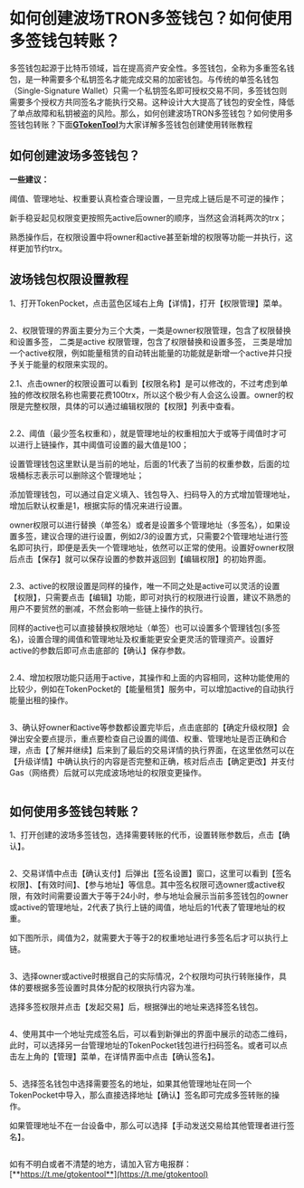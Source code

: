 # 如何创建波场TRON多签钱包？如何使用多签钱包转账？

多签钱包起源于比特币领域，旨在提高资产安全性。多签钱包，全称为多重签名钱包，是一种需要多个私钥签名才能完成交易的加密钱包。与传统的单签名钱包（Single-Signature Wallet）只需一个私钥签名即可授权交易不同，多签钱包则需要多个授权方共同签名才能执行交易。这种设计大大提高了钱包的安全性，降低了单点故障和私钥被盗的风险。那么，如何创建波场TRON多签钱包？如何使用多签钱包转账？下面[**GTokenTool**](https://www.gtokentool.com)为大家详解多签钱包创建使用转账教程

## 如何创建波场多签钱包？

**一些建议：**

阈值、管理地址、权重要认真检查合理设置，一旦完成上链后是不可逆的操作；

新手稳妥起见权限变更按照先active后owner的顺序，当然这会消耗两次的trx；

熟悉操作后，在权限设置中将owner和active甚至新增的权限等功能一并执行，这样更加节约trx。

## 波场钱包权限设置教程

1、打开TokenPocket，点击蓝色区域右上角【详情】，打开【权限管理】菜单。

<figure><img src="../../.gitbook/assets/2021051314075948 (12).jpg" alt=""><figcaption></figcaption></figure>

2、权限管理的界面主要分为三个大类，一类是owner权限管理，包含了权限替换和设置多签， 二类是active 权限管理，包含了权限替换和设置多签， 三类是增加一个active权限，例如能量租赁的自动转出能量的功能就是新增一个active并只授予关于能量的权限来实现的。

2.1、点击owner的权限设置可以看到【权限名称】是可以修改的，不过考虑到单独的修改权限名称也需要花费100trx，所以这个极少有人会这么设置。owner的权限是完整权限，具体的可以通过编辑权限的【权限】列表中查看。

<figure><img src="../../.gitbook/assets/2021051314075948 (13).jpg" alt=""><figcaption></figcaption></figure>

2.2、阈值（最少签名权重和），就是管理地址的权重相加大于或等于阈值时才可以进行上链操作，其中阈值可设置的最大值是100；

设置管理钱包这里默认是当前的地址，后面的1代表了当前的权重参数，后面的垃圾桶标志表示可以删除这个管理地址；

添加管理钱包，可以通过自定义填入、钱包导入、扫码导入的方式增加管理地址，增加后默认权重是1，根据实际的情况来进行设置。

owner权限可以进行替换（单签名）或者是设置多个管理地址（多签名），如果设置多签，建议合理的进行设置，例如2/3的设置方式，只需要2个管理地址进行签名即可执行，即便是丢失一个管理地址，依然可以正常的使用。设置好owner权限后点击【保存】就可以保存设置的参数并返回到【编辑权限】的初始界面。

<figure><img src="../../.gitbook/assets/2021051314075948 (14).jpg" alt=""><figcaption></figcaption></figure>

2.3、active的权限设置是同样的操作，唯一不同之处是active可以灵活的设置【权限】，只需要点击【编辑】功能，即可对执行的权限进行设置，建议不熟悉的用户不要贸然的删减，不然会影响一些链上操作的执行。

同样的active也可以直接替换权限地址（单签）也可以设置多个管理钱包(多签名)，设置合理的阈值和管理地址及权重能更安全更灵活的管理资产。设置好active的参数后即可点击底部的【确认】保存参数。

<figure><img src="../../.gitbook/assets/2021051314075948 (15).jpg" alt=""><figcaption></figcaption></figure>

2.4、增加权限功能只适用于active，其操作和上面的内容相同，这种功能使用的比较少，例如在TokenPocket的【能量租赁】服务中，可以增加active的自动执行能量出租的操作。

<figure><img src="../../.gitbook/assets/2021051314075948 (16).jpg" alt=""><figcaption></figcaption></figure>

3、确认好owner和active等参数都设置完毕后，点击底部的【确定升级权限】会弹出安全要点提示，重点要检查自己设置的阈值、权重、管理地址是否正确和合理，点击【了解并继续】后来到了最后的交易详情的执行界面，在这里依然可以在【升级详情】中确认执行的内容是否完整和正确，核对后点击【确定更改】并支付Gas（网络费）后就可以完成波场地址的权限变更操作。

<figure><img src="../../.gitbook/assets/2021051314075948 (17).jpg" alt=""><figcaption></figcaption></figure>

## 如何使用多签钱包转账？

1、打开创建的波场多签钱包，选择需要转账的代币，设置转账参数后，点击【确认】。

<figure><img src="../../.gitbook/assets/2021051314075948 (18).jpg" alt=""><figcaption></figcaption></figure>

2、交易详情中点击【确认支付】后弹出【签名设置】窗口，这里可以看到【签名权限】、【有效时间】、【参与地址】等信息。其中签名权限可选owner或active权限，有效时间需要设置大于等于24小时，参与地址会展示当前多签钱包的owner或active的管理地址，2代表了执行上链的阈值，地址后的1代表了管理地址的权重。

如下图所示，阈值为2，就需要大于等于2的权重地址进行多签名后才可以执行上链。

<figure><img src="../../.gitbook/assets/2021051314075948 (19).jpg" alt=""><figcaption></figcaption></figure>

3、选择owner或active时根据自己的实际情况，2个权限均可执行转账操作，具体的要根据多签设置时具体分配的权限执行内容为准。

选择多签权限并点击【发起交易】后，根据弹出的地址来选择签名钱包。

<figure><img src="../../.gitbook/assets/2021051314075948 (20).jpg" alt=""><figcaption></figcaption></figure>

4、使用其中一个地址完成签名后，可以看到新弹出的界面中展示的动态二维码，此时，可以选择另一台管理地址的TokenPocket钱包进行扫码签名。或者可以点击左上角的【管理】菜单，在详情界面中点击【确认签名】。

<figure><img src="../../.gitbook/assets/2021051314075948 (21).jpg" alt=""><figcaption></figcaption></figure>

5、选择签名钱包中选择需要签名的地址，如果其他管理地址在同一个TokenPocket中导入，那么直接选择地址【确认】签名即可完成多签转账的操作。

如果管理地址不在一台设备中，那么可以选择【手动发送交易给其他管理者进行签名】。

<figure><img src="../../.gitbook/assets/2021051314075948 (22).jpg" alt=""><figcaption></figcaption></figure>

如有不明白或者不清楚的地方，请加入官方电报群：[**https://t.me/gtokentool**](https://t.me/gtokentool)
